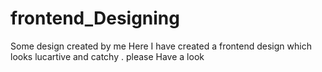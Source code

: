 # frontend_Designing
Some design created by me
Here I have created a frontend design which looks lucartive and catchy .
please Have a look
